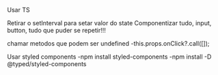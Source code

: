 Usar TS

Retirar o setInterval para setar valor do state
Componentizar tudo, input, button, tudo que puder se repetir!!!

chamar metodos que podem ser undefined
    -this.props.onClick?.call([]);

Usar styled components
    -npm install styled-components
    -npm install -D @typed/styled-components


